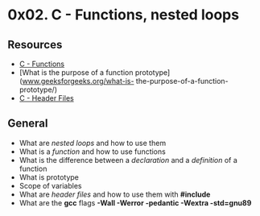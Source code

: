# 0x02. C - Functions, nested loops

## Resources

* [C - Functions](www.tutorialspoint.com/cprogramming/c_functions.htm)
* [What is the purpose of a function prototype](www.geeksforgeeks.org/what-is-
the-purpose-of-a-function-prototype/)
* [C - Header Files](www.tutorialspoint.com/cprogramming/c_header_files.htm)

## General

* What are _nested loops_ and how to use them
* What is a _function_ and how to use functions
* What is the difference between a _declaration_ and a _definition_ of a
function
* What is prototype
* Scope of variables
* What are _header files_ and how to use them with **#include**
* What are the **gcc** flags **-Wall -Werror -pedantic -Wextra -std=gnu89**
